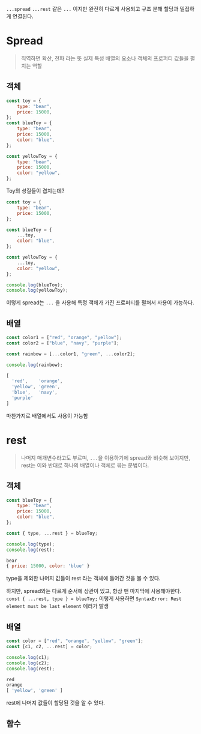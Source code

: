 `...spread` `...rest` 같은 `...` 이지만 완전히 다르게 사용되고 구조 분해 할당과 밀접하게 연결된다.
# Spread
> 직역하면 확산, 전파 라는 뜻
> 실제 특성 배열의 요소나 객체의 프로퍼티 값들을 펼치는 역할

## 객체
```js
const toy = {
    type: "bear",
    price: 15000,
};
const blueToy = {
    type: "bear",
    price: 15000,
    color: "blue",
};

const yellowToy = {
    type: "bear",
    price: 15000,
    color: "yellow",
};
```

Toy의 성질들이 겹치는데?

```js
const toy = {
    type: "bear",
    price: 15000,
};

const blueToy = {
    ...toy,
    color: "blue",
};

const yellowToy = {
    ...toy,
    color: "yellow",
};

console.log(blueToy);
console.log(yellowToy);
```

이렇게 spread는 `...` 을 사용해 특정 객체가 가진 프로퍼티를 펼쳐서 사용이 가능하다.
## 배열
```js
const color1 = ["red", "orange", "yellow"];
const color2 = ["blue", "navy", "purple"];

const rainbow = [...color1, "green", ...color2];

console.log(rainbow);

[
  'red',    'orange',
  'yellow', 'green',
  'blue',   'navy',
  'purple'
]
```

마찬가지로 배열에서도 사용이 가능함

# rest
> 나머지 매개변수라고도 부르며, `...`을 이용하기에 spread와 비슷해 보이지만, rest는 이와 반대로 하나의 배열이나 객체로 묶는 문법이다.

## 객체
```js
const blueToy = {
    type: "bear",
    price: 15000,
    color: "blue",
};

const { type, ...rest } = blueToy;

console.log(type);
console.log(rest);

bear
{ price: 15000, color: 'blue' }
```

type을 제외한 나머지 값들이 rest 라는 객체에 들어간 것을 볼 수 있다.

하지만, spread와는 다르게 순서에 상관이 있고, 항상 맨 마지막에 사용해야한다.
`const { ...rest, type } = blueToy;`
이렇게 사용하면 
`SyntaxError: Rest element must be last element`
에러가 발생

## 배열
```js
const color = ["red", "orange", "yellow", "green"];
const [c1, c2, ...rest] = color;

console.log(c1);
console.log(c2);
console.log(rest);

red
orange
[ 'yellow', 'green' ]
```
rest에 나머지 값들이 할당된 것을 알 수 있다.

## 함수
